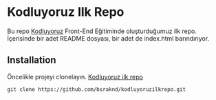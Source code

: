# Kodluyoruz Ilk Repo

Bu repo [Kodluyoruz](https://www.kodluyoruz.org) Front-End Eğitiminde oluşturduğumuz ilk repo. İçerisinde bir adet README dosyası, bir adet de index.html barındırıyor.

## Installation

Öncelikle projeyi clonelayın. [Kodluyoruz ilk repo](https://github.com/bsraknd/kodluyoruzilkrepo.git)

 ```git clone https://github.com/bsraknd/kodluyoruzilkrepo.git```


